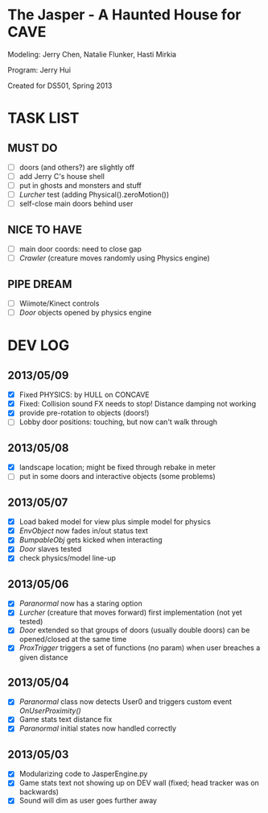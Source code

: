 The Jasper - A Haunted House for CAVE
=====================================
Modeling: Jerry Chen, Natalie Flunker, Hasti Mirkia

Program: Jerry Hui

Created for DS501, Spring 2013

TASK LIST
=========
## MUST DO
- [ ] doors (and others?) are slightly off
- [ ] add Jerry C's house shell
- [ ] put in ghosts and monsters and stuff
- [ ] *Lurcher* test (adding Physical().zeroMotion())
- [ ] self-close main doors behind user

## NICE TO HAVE
- [ ] main door coords: need to close gap
- [ ] *Crawler* (creature moves randomly using Physics engine)

## PIPE DREAM
- [ ] Wiimote/Kinect controls
- [ ] *Door* objects opened by physics engine

DEV LOG
=======
## 2013/05/09
- [X] Fixed PHYSICS: by HULL on CONCAVE
- [X] Fixed: Collision sound FX needs to stop! Distance damping not working
- [X] provide pre-rotation to objects (doors!)
- [ ] Lobby door positions: touching, but now can't walk through

## 2013/05/08
- [x] landscape location; might be fixed through rebake in meter
- [ ] put in some doors and interactive objects (some problems)

## 2013/05/07
- [x] Load baked model for view plus simple model for physics
- [x] *EnvObject* now fades in/out status text
- [x] *BumpableObj* gets kicked when interacting
- [x] *Door* slaves tested
- [x] check physics/model line-up

## 2013/05/06
- [x] *Paranormal* now has a staring option
- [x] *Lurcher* (creature that moves forward) first implementation (not yet tested)
- [x] *Door* extended so that groups of doors (usually double doors) can be opened/closed at the same time
- [x] *ProxTrigger* triggers a set of functions (no param) when user breaches a given distance

## 2013/05/04
- [x] *Paranormal* class now detects User0 and triggers custom event _OnUserProximity()_
- [x] Game stats text distance fix
- [x] *Paranormal* initial states now handled correctly

## 2013/05/03
- [x] Modularizing code to JasperEngine.py
- [x] Game stats text not showing up on DEV wall (fixed; head tracker was on backwards)
- [x] Sound will dim as user goes further away